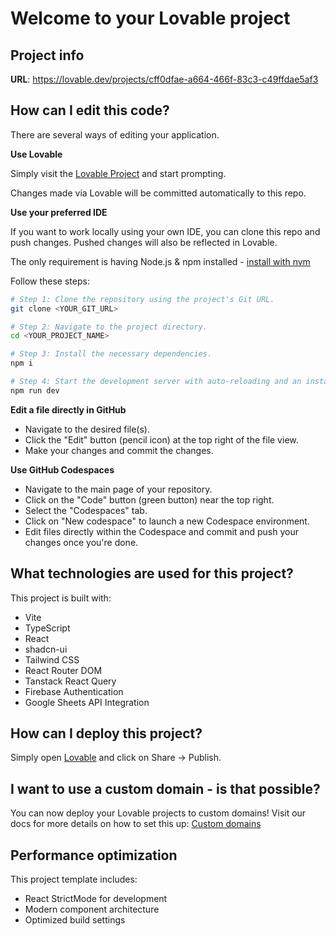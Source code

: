 
# Welcome to your Lovable project

## Project info

**URL**: https://lovable.dev/projects/cff0dfae-a664-466f-83c3-c49ffdae5af3

## How can I edit this code?

There are several ways of editing your application.

**Use Lovable**

Simply visit the [Lovable Project](https://lovable.dev/projects/cff0dfae-a664-466f-83c3-c49ffdae5af3) and start prompting.

Changes made via Lovable will be committed automatically to this repo.

**Use your preferred IDE**

If you want to work locally using your own IDE, you can clone this repo and push changes. Pushed changes will also be reflected in Lovable.

The only requirement is having Node.js & npm installed - [install with nvm](https://github.com/nvm-sh/nvm#installing-and-updating)

Follow these steps:

```sh
# Step 1: Clone the repository using the project's Git URL.
git clone <YOUR_GIT_URL>

# Step 2: Navigate to the project directory.
cd <YOUR_PROJECT_NAME>

# Step 3: Install the necessary dependencies.
npm i

# Step 4: Start the development server with auto-reloading and an instant preview.
npm run dev
```

**Edit a file directly in GitHub**

- Navigate to the desired file(s).
- Click the "Edit" button (pencil icon) at the top right of the file view.
- Make your changes and commit the changes.

**Use GitHub Codespaces**

- Navigate to the main page of your repository.
- Click on the "Code" button (green button) near the top right.
- Select the "Codespaces" tab.
- Click on "New codespace" to launch a new Codespace environment.
- Edit files directly within the Codespace and commit and push your changes once you're done.

## What technologies are used for this project?

This project is built with:

- Vite
- TypeScript
- React
- shadcn-ui
- Tailwind CSS
- React Router DOM
- Tanstack React Query
- Firebase Authentication
- Google Sheets API Integration

## How can I deploy this project?

Simply open [Lovable](https://lovable.dev/projects/cff0dfae-a664-466f-83c3-c49ffdae5af3) and click on Share -> Publish.

## I want to use a custom domain - is that possible?

You can now deploy your Lovable projects to custom domains! Visit our docs for more details on how to set this up: [Custom domains](https://docs.lovable.dev/tips-tricks/custom-domain/)

## Performance optimization

This project template includes:
- React StrictMode for development
- Modern component architecture
- Optimized build settings
